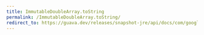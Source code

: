 ```yaml
---
title: ImmutableDoubleArray.toString
permalink: /ImmutableDoubleArray.toString/
redirect_to: https://guava.dev/releases/snapshot-jre/api/docs/com/google/common/primitives/ImmutableDoubleArray.html#toString--
---
```

